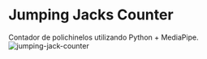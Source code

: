 # Jumping Jacks Counter
 Contador de polichinelos utilizando Python + MediaPipe. <br>
 ![jumping-jack-counter](https://user-images.githubusercontent.com/60473748/193833672-6a4bef67-f2ae-410d-bec4-7da64c0eae0c.gif)

